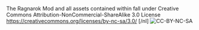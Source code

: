 The Ragnarok Mod and all assets contained within fall under Creative Commons Attribution-NonCommercial-ShareAlike 3.0 License
https://creativecommons.org/licenses/by-nc-sa/3.0/
[/nl] 
![CC-BY-NC-SA](https://github.com/user-attachments/assets/33c75307-a9e6-4583-a788-94d12f7fa141)
